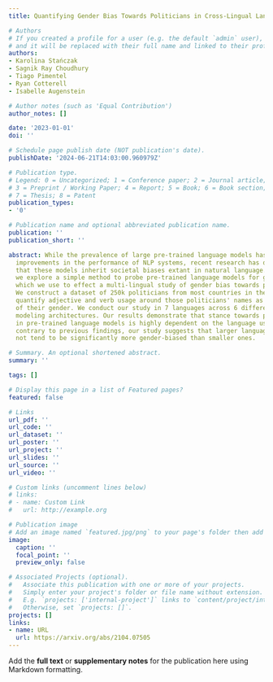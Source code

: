 ```yaml
---
title: Quantifying Gender Bias Towards Politicians in Cross-Lingual Language Models

# Authors
# If you created a profile for a user (e.g. the default `admin` user), write the username (folder name) here
# and it will be replaced with their full name and linked to their profile.
authors:
- Karolina Stańczak
- Sagnik Ray Choudhury
- Tiago Pimentel
- Ryan Cotterell
- Isabelle Augenstein

# Author notes (such as 'Equal Contribution')
author_notes: []

date: '2023-01-01'
doi: ''

# Schedule page publish date (NOT publication's date).
publishDate: '2024-06-21T14:03:00.960979Z'

# Publication type.
# Legend: 0 = Uncategorized; 1 = Conference paper; 2 = Journal article;
# 3 = Preprint / Working Paper; 4 = Report; 5 = Book; 6 = Book section;
# 7 = Thesis; 8 = Patent
publication_types:
- '0'

# Publication name and optional abbreviated publication name.
publication: ''
publication_short: ''

abstract: While the prevalence of large pre-trained language models has led to significant
  improvements in the performance of NLP systems, recent research has demonstrated
  that these models inherit societal biases extant in natural language. In this paper,
  we explore a simple method to probe pre-trained language models for gender bias,
  which we use to effect a multi-lingual study of gender bias towards politicians.
  We construct a dataset of 250k politicians from most countries in the world and
  quantify adjective and verb usage around those politicians' names as a function
  of their gender. We conduct our study in 7 languages across 6 different language
  modeling architectures. Our results demonstrate that stance towards politicians
  in pre-trained language models is highly dependent on the language used. Finally,
  contrary to previous findings, our study suggests that larger language models do
  not tend to be significantly more gender-biased than smaller ones.

# Summary. An optional shortened abstract.
summary: ''

tags: []

# Display this page in a list of Featured pages?
featured: false

# Links
url_pdf: ''
url_code: ''
url_dataset: ''
url_poster: ''
url_project: ''
url_slides: ''
url_source: ''
url_video: ''

# Custom links (uncomment lines below)
# links:
# - name: Custom Link
#   url: http://example.org

# Publication image
# Add an image named `featured.jpg/png` to your page's folder then add a caption below.
image:
  caption: ''
  focal_point: ''
  preview_only: false

# Associated Projects (optional).
#   Associate this publication with one or more of your projects.
#   Simply enter your project's folder or file name without extension.
#   E.g. `projects: ['internal-project']` links to `content/project/internal-project/index.md`.
#   Otherwise, set `projects: []`.
projects: []
links:
- name: URL
  url: https://arxiv.org/abs/2104.07505
---
```


Add the **full text** or **supplementary notes** for the publication here using Markdown formatting.
